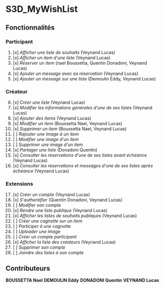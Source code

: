 # S3D_MyWishList

## Fonctionnalités

### Participant

1. [x] *Afficher une liste de souhaits* (Veynand Lucas)
2. [x] *Afficher un item d'une liste* (Veynand Lucas)
3. [x] *Réserver un item* (nael Boussetta, Quentin Donadoni, Veynand Lucas)
4. [x] *Ajouter un message avec sa réservation* (Veynand Lucas)
5. [x] *Ajouter un message sur une liste* (Demoulin Eddy, Veynand Lucas)

### Créateur

6. [x] *Créer une liste* (Veynand Lucas)
7. [x] *Modifier les informations générales d'une de ses listes* (Veynand Lucas)
8. [x] *Ajouter des items* (Veynand Lucas)
9. [x] *Modifier un item* (Boussetta Nael,  Veynand Lucas)
10. [x] *Supprimer un item* (Boussetta Nael,  Veynand Lucas)
11. [ ] *Rajouter une image à un item*
12. [ ] *Modifier une image d'un item*
13. [ ] *Supprimer une image d'un item*
14. [x] *Partager une liste* (Donadoni Quentin)
15. [x] *Consulter les réservations d'une de ses listes avant échéance*  (Veynand Lucas)
16. [x] *Consulter les réservations et messages d'une de ses listes après échéance* (Veynand Lucas)

### Extensions

17. [x] *Créer un compte* (Veynand Lucas)
18. [x] *S'authentifier* (Quentin Donadoni, Veynand Lucas)
19. [ ] *Modifier son compte*
20. [x] *Rendre une liste publique* (Veynand Lucas)
21. [x] *Afficher les listes de souhaits publiques* (Veynand Lucas)
22. [ ] *Créer une cagnotte sur un item*
23. [ ] *Participer à une cagnotte*
24. [ ] *Uploader une image*
25. [ ] *Créer un compte participant*
26. [x] *Afficher la liste des créateurs* (Veynand Lucas)
27. [ ] *Supprimer son compte*
28. [ ] *Joindre des listes à son compte*

## Contributeurs 

**BOUSSETTA Nael**
**DEMOULIN Eddy**
**DONADONI Quentin**
**VEYNAND Lucas**
